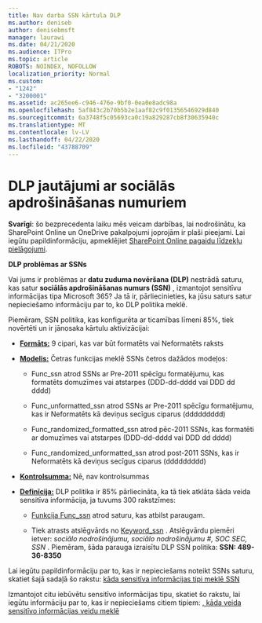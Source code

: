 ```yaml
---
title: Nav darba SSN kārtula DLP
ms.author: deniseb
author: denisebmsft
manager: laurawi
ms.date: 04/21/2020
ms.audience: ITPro
ms.topic: article
ROBOTS: NOINDEX, NOFOLLOW
localization_priority: Normal
ms.custom:
- "1242"
- "3200001"
ms.assetid: ac265ee6-c946-476e-9bf0-0ea0e8adc98a
ms.openlocfilehash: 5af843c2b70b5b2e1aaf82c9f01356546929d840
ms.sourcegitcommit: 6a3748f5c05693ca0c19a829287cb8f30635940c
ms.translationtype: MT
ms.contentlocale: lv-LV
ms.lasthandoff: 04/22/2020
ms.locfileid: "43788709"
---
```

# <a name="dlp-issues-with-social-security-numbers"></a>DLP jautājumi ar sociālās apdrošināšanas numuriem

**Svarīgi**: šo bezprecedenta laiku mēs veicam darbības, lai nodrošinātu, ka SharePoint Online un OneDrive pakalpojumi joprojām ir plaši pieejami. Lai iegūtu papildinformāciju, apmeklējiet [SharePoint Online pagaidu līdzekļu pielāgojumi](https://aka.ms/ODSPAdjustments).

**DLP problēmas ar SSNs**

Vai jums ir problēmas ar **datu zuduma novēršana (DLP)** nestrādā saturu, kas satur **sociālās apdrošināšanas numurs (SSN)** , izmantojot sensitīvu informācijas tipa Microsoft 365? Ja tā ir, pārliecinieties, ka jūsu saturs satur nepieciešamo informāciju par to, ko DLP politika meklē. 
  
Piemēram, SSN politika, kas konfigurēta ar ticamības līmeni 85%, tiek novērtēti un ir jānosaka kārtulu aktivizācijai:
  
- **[Formāts:](https://docs.microsoft.com/office365/securitycompliance/what-the-sensitive-information-types-look-for#format-80)** 9 cipari, kas var būt formatēts vai Neformatēts raksts

- **[Modelis:](https://msconnect.microsoft.com/https:/docs.microsoft.com/office365/securitycompliance/what-the-sensitive-information-types-look-for#pattern-80)** Četras funkcijas meklē SSNs četros dažādos modeļos:

  - Func_ssn atrod SSNs ar Pre-2011 spēcīgu formatējumu, kas formatēts domuzīmes vai atstarpes (DDD-dd-dddd vai DDD dd dddd)

  - Func_unformatted_ssn atrod SSNs ar Pre-2011 spēcīgu formatējumu, kas ir Neformatēts kā deviņus secīgus ciparus (ddddddddd)

  - Func_randomized_formatted_ssn atrod pēc-2011 SSNs, kas formatēti ar domuzīmes vai atstarpes (DDD-dd-dddd vai DDD dd dddd)

  - Func_randomized_unformatted_ssn atrod post-2011 SSNs, kas ir Neformatēts kā deviņus secīgus ciparus (ddddddddd)

- **[Kontrolsumma:](https://docs.microsoft.com/office365/securitycompliance/what-the-sensitive-information-types-look-for#checksum-79)** Nē, nav kontrolsummas

- **[Definīcija:](https://docs.microsoft.com/office365/securitycompliance/what-the-sensitive-information-types-look-for#definition-80)** DLP politika ir 85% pārliecināta, ka tā tiek atklāta šāda veida sensitīva informācija, ja tuvums 300 rakstzīmes:

  - [Funkcija Func_ssn](https://docs.microsoft.com/office365/securitycompliance/what-the-sensitive-information-types-look-for#pattern-80) atrod saturu, kas atbilst paraugam.

  - Tiek atrasts atslēgvārds no [Keyword_ssn](https://docs.microsoft.com/office365/securitycompliance/what-the-sensitive-information-types-look-for#keyword_ssn) . Atslēgvārdu piemēri ietver: *sociālo nodrošinājumu, sociālo nodrošinājumu #, SOC SEC, SSN* . Piemēram, šāda parauga izraisītu DLP SSN politika: **SSN: 489-36-8350**
  
Lai iegūtu papildinformāciju par to, kas ir nepieciešams noteikt SSNs saturu, skatiet šajā sadaļā šo rakstu: [kāda sensitīva informācijas tipi meklē SSN](https://docs.microsoft.com/office365/securitycompliance/what-the-sensitive-information-types-look-for#us-social-security-number-ssn)
  
Izmantojot citu iebūvētu sensitīvo informācijas tipu, skatiet šo rakstu, lai iegūtu informāciju par to, kas ir nepieciešams citiem tipiem: [, kāda veida sensitīvo informācijas veidu meklē](https://docs.microsoft.com/office365/securitycompliance/what-the-sensitive-information-types-look-for)
  